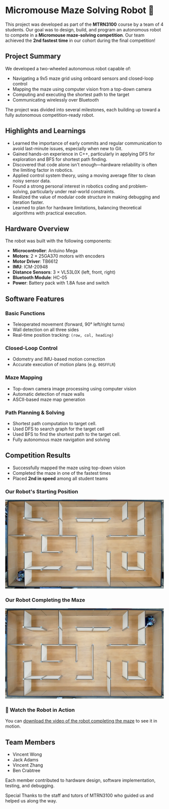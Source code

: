 # Micromouse Maze Solving Robot 🤖

This project was developed as part of the **MTRN3100** course by a team of 4 students. Our goal was to design, build, and program an autonomous robot to compete in a **Micromouse maze-solving competition**. Our team achieved the **2nd fastest time** in our cohort during the final competition!

## Project Summary

We developed a two-wheeled autonomous robot capable of:

- Navigating a 9x5 maze grid using onboard sensors and closed-loop control
- Mapping the maze using computer vision from a top-down camera
- Computing and executing the shortest path to the target
- Communicating wirelessly over Bluetooth

The project was divided into several milestones, each building up toward a fully autonomous competition-ready robot.

## Highlights and Learnings

- Learned the importance of early commits and regular communication to avoid last-minute issues, especially when new to Git.
- Gained hands-on experience in C++, particularly in applying DFS for exploration and BFS for shortest path finding.
- Discovered that code alone isn't enough—hardware reliability is often the limiting factor in robotics.
- Applied control system theory, using a moving average filter to clean noisy sensor data.
- Found a strong personal interest in robotics coding and problem-solving, particularly under real-world constraints.
- Realized the value of modular code structure in making debugging and iteration faster.
- Learned to plan for hardware limitations, balancing theoretical algorithms with practical execution.

## Hardware Overview

The robot was built with the following components:

- **Microcontroller**: Arduino Mega
- **Motors**: 2 × 25GA370 motors with encoders
- **Motor Driver**: TB6612
- **IMU**: ICM-20948
- **Distance Sensors**: 3 × VL53L0X (left, front, right)
- **Bluetooth Module**: HC-05
- **Power**: Battery pack with 1.8A fuse and switch

## Software Features

### Basic Functions

- Teleoperated movement (forward, 90° left/right turns)
- Wall detection on all three sides
- Real-time position tracking: `(row, col, heading)`

### Closed-Loop Control

- Odometry and IMU-based motion correction
- Accurate execution of motion plans (e.g. `00SFFLR`)

### Maze Mapping

- Top-down camera image processing using computer vision
- Automatic detection of maze walls
- ASCII-based maze map generation

### Path Planning & Solving

- Shortest path computation to target cell.
- Used DFS to search graph for the target cell
- Used BFS to find the shortest path to the target cell.
- Fully autonomous maze navigation and solving

## Competition Results

- Successfully mapped the maze using top-down vision
- Completed the maze in one of the fastest times
- Placed **2nd in speed** among all student teams

### Our Robot's Starting Position

![Our Robot in the Maze](README/robotInMaze.png)

### Our Robot Completing the Maze

![Our Robot Completing the Maze](README/robotCompletingMaze.png)

### 🎥 Watch the Robot in Action

You can [download the video of the robot completing the maze](README/robotMazeCompletion.mp4) to see it in motion.

## Team Members

- Vincent Wong
- Jack Adams
- Vincent Zhang
- Ben Crabtree

Each member contributed to hardware design, software implementation, testing, and debugging.

Special Thanks to the staff and tutors of MTRN3100 who guided us and helped us along the way.
